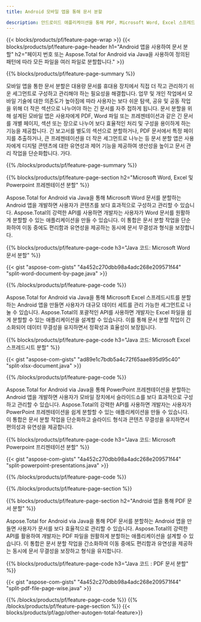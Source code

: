 ```yaml
---
title: Android 모바일 앱을 통해 문서 분할 

description: 안드로이드 애플리케이션을 통해 PDF, Microsoft Word, Excel 스프레드시트 및 PowerPoint 프리젠테이션을 분할하세요. 페이지 번호나 미리 정의된 패턴으로 문서를 분할합니다.
---
```


{{< blocks/products/pf/feature-page-wrap >}}
{{< blocks/products/pf/feature-page-header h1="Android 앱을 사용하여 문서 분할" h2="페이지 번호 또는 Aspose.Total for Android via Java을 사용하여 정의된 패턴에 따라 모든 파일을 여러 파일로 분할합니다." >}}

{{% blocks/products/pf/feature-page-summary %}}

모바일 앱을 통한 문서 분할은 대용량 문서를 휴대용 장치에서 직접 더 작고 관리하기 쉬운 세그먼트로 구성하고 관리해야 하는 필요성을 해결합니다. 업무 및 개인 작업에서 모바일 기술에 대한 의존도가 높아짐에 따라 사용자는 보다 쉬운 탐색, 공유 및 공동 작업을 위해 더 작은 섹션으로 나누어야 하는 긴 문서를 자주 접하게 됩니다. 문서 분할을 위해 설계된 모바일 앱은 사용자에게 PDF, Word 파일 또는 프레젠테이션과 같은 긴 문서를 개별 페이지, 섹션 또는 장으로 나누어 보다 효율적인 처리 및 구성을 용이하게 하는 기능을 제공합니다. 긴 보고서를 별도의 섹션으로 분할하거나, PDF 문서에서 특정 페이지를 추출하거나, 큰 프레젠테이션을 더 작은 세그먼트로 나누는 등 문서 분할 앱은 사용자에게 디지털 콘텐츠에 대한 유연성과 제어 기능을 제공하여 생산성을 높이고 문서 관리 작업을 단순화합니다. 가다.

{{% /blocks/products/pf/feature-page-summary  %}}

{{% blocks/products/pf/feature-page-section  h2="Microsoft Word, Excel 및 Powerpoint 프레젠테이션 분할" %}}

Aspose.Total for Android via Java을 통해 Microsoft Word 문서를 분할하는 Android 앱을 개발하면 사용자가 콘텐츠를 보다 효과적으로 구성하고 관리할 수 있습니다. Aspose.Total의 강력한 API를 사용하면 개발자는 사용자가 Word 문서를 원활하게 분할할 수 있는 애플리케이션을 만들 수 있습니다. 이 통합은 문서 분할 작업을 단순화하여 이동 중에도 편리함과 유연성을 제공하는 동시에 문서 무결성과 형식을 보장합니다.

{{% blocks/products/pf/feature-page-code h3="Java 코드: Microsoft Word 문서 분할" %}}

{{< gist "aspose-com-gists" "4a452c270dbb98a4adc268e209571f44" "split-word-document-by-page.java" >}}

{{% /blocks/products/pf/feature-page-code  %}}

Aspose.Total for Android via Java을 통해 Microsoft Excel 스프레드시트를 분할하는 Android 앱을 만들면 사용자가 대규모 데이터 세트를 관리 가능한 세그먼트로 나눌 수 있습니다. Aspose.Total의 포괄적인 API를 사용하면 개발자는 Excel 파일을 쉽게 분할할 수 있는 애플리케이션을 설계할 수 있습니다. 이를 통해 문서 분할 작업이 간소화되어 데이터 무결성을 유지하면서 정확성과 효율성이 보장됩니다.


{{% blocks/products/pf/feature-page-code h3="Java 코드: Microsoft Excel 스프레드시트 분할" %}}

{{< gist "aspose-com-gists" "ad89e1c7bdb5a4c72f65aae895d95c40" "split-xlsx-document.java" >}}

{{% /blocks/products/pf/feature-page-code  %}}

Aspose.Total for Android via Java을 통해 PowerPoint 프레젠테이션을 분할하는 Android 앱을 개발하면 사용자가 모바일 장치에서 슬라이드쇼를 보다 효과적으로 구성하고 관리할 수 있습니다. Aspose.Total의 강력한 API를 사용하면 개발자는 사용자가 PowerPoint 프레젠테이션을 쉽게 분할할 수 있는 애플리케이션을 만들 수 있습니다. 이 통합은 문서 분할 작업을 단순화하고 슬라이드 형식과 콘텐츠 무결성을 유지하면서 편의성과 유연성을 제공합니다.

{{% blocks/products/pf/feature-page-code h3="Java 코드: Microsoft Powerpoint 프리젠테이션 분할" %}}

{{< gist "aspose-com-gists" "4a452c270dbb98a4adc268e209571f44" "split-powerpoint-presentations.java" >}}

{{% /blocks/products/pf/feature-page-code  %}}

{{% /blocks/products/pf/feature-page-section %}}

{{% blocks/products/pf/feature-page-section  h2="Android 앱을 통해 PDF 문서 분할" %}}

Aspose.Total for Android via Java을 통해 PDF 문서를 분할하는 Android 앱을 만들면 사용자가 문서를 보다 효율적으로 관리할 수 있습니다. Aspose.Total의 강력한 API를 활용하여 개발자는 PDF 파일을 원활하게 분할하는 애플리케이션을 설계할 수 있습니다. 이 통합은 문서 분할 작업을 간소화하여 이동 중에도 편리함과 유연성을 제공하는 동시에 문서 무결성을 보장하고 형식을 유지합니다.

{{% blocks/products/pf/feature-page-code h3="Java 코드 : PDF 문서 분할" %}}

{{< gist "aspose-com-gists" "4a452c270dbb98a4adc268e209571f44" "split-pdf-file-page-wise.java" >}}

{{% /blocks/products/pf/feature-page-code  %}}
{{% /blocks/products/pf/feature-page-section %}}
{{< blocks/products/pf/agp/other-autogen-total-feature>}}